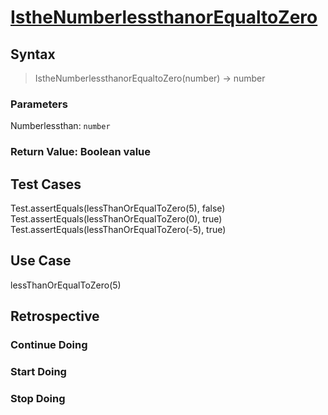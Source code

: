 # [IstheNumberlessthanorEqualtoZero](https://edabit.com/challenge/PTiLYyb4A69KZtBCg)

<!--
  describe the function's behavior in your own words.
  explain why someone might want to use this function
-->

## Syntax

> IstheNumberlessthanorEqualtoZero(number) -> number

### Parameters

Numberlessthan: `number`

<!--
  check number less than or Equal to Zero
-->

### Return Value: Boolean value

<!--
  describe the return value
-->

## Test Cases
Test.assertEquals(lessThanOrEqualToZero(5), false)
Test.assertEquals(lessThanOrEqualToZero(0), true)
Test.assertEquals(lessThanOrEqualToZero(-5), true)

## Use Case
lessThanOrEqualToZero(5)

## Retrospective

<!--
  write any notes to help you review this exercise later, and to help others' study it.

  this might include:

  - good ideas to use later in your own code
  - less good ideas to avoid in your own code
  - new vocabulary you learned
  - the most important thing(s) you learned
  - something that you still don't understand but want to keep studying
  - something that surprised you
  - tricks you will want to remember and use later
-->

### Continue Doing

### Start Doing

### Stop Doing